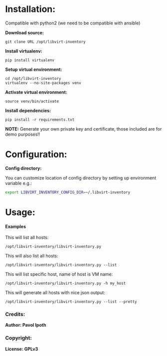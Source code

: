 Installation:
=========

  Compatible with python2 (we need to be compatible with ansible)

  **Download source:**

    git clone URL /opt/libvirt-inventory

  **Install virtualenv:**

    pip install virtualenv

  **Setup virtual environment:**

    cd /opt/libvirt-inventory
    virtualenv --no-site-packages venv

  **Activate virtual environment:**

    source venv/bin/activate

  **Install dependencies:**

    pip install -r requirements.txt

  **NOTE:** Generate your own private key and certificate, those included are for demo purposes!!

Configuration:
=========

  **Config directory:**

  You can customize location of config directory by setting up environment variable e.g.:

  ```bash
  export LIBVIRT_INVENTORY_CONFIG_DIR=~/.libvirt-inventory
  ```
  
Usage:
=========

#### Examples

  This will list all hosts:

    /opt/libvirt-inventory/libvirt-inventory.py

  This will also list all hosts:

    /opt/libvirt-inventory/libvirt-inventory.py --list

  This will list specific host, name of host is VM name:

    /opt/libvirt-inventory/libvirt-inventory.py -h my_host

  This will generate all hosts with nice json output:

    /opt/libvirt-inventory/libvirt-inventory.py --list --pretty

### Credits:

  __Author: Pavol Ipoth__

### Copyright:

  __License: GPLv3__
